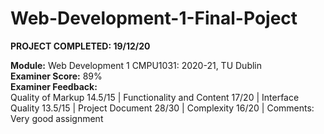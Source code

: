 # Web-Development-1-Final-Poject
**PROJECT COMPLETED: 19/12/20**
  
 **Module:** Web Development 1 CMPU1031: 2020-21, TU Dublin  
 **Examiner Score:** 89%  
 **Examiner Feedback:**  
 Quality of Markup 14.5/15 | Functionality and Content 17/20 | Interface Quality 13.5/15 | Project Document 28/30 | Complexity 16/20 | Comments: Very good assignment
